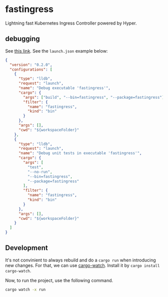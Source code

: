 # fastingress
Lightning fast Kubernetes Ingress Controller powered by Hyper.

## debugging 

See [this link](https://code.visualstudio.com/docs/languages/rust#_debugging). See the `launch.json` example below:

```json
{
  "version": "0.2.0",
  "configurations": [
    {
      "type": "lldb",
      "request": "launch",
      "name": "Debug executable 'fastingress'",
      "cargo": {
        "args": ["build", "--bin=fastingress", "--package=fastingress"],
        "filter": {
          "name": "fastingress",
          "kind": "bin"
        }
      },
      "args": [],
      "cwd": "${workspaceFolder}"
    },
    {
      "type": "lldb",
      "request": "launch",
      "name": "Debug unit tests in executable 'fastingress'",
      "cargo": {
        "args": [
          "test",
          "--no-run",
          "--bin=fastingress",
          "--package=fastingress"
        ],
        "filter": {
          "name": "fastingress",
          "kind": "bin"
        }
      },
      "args": [],
      "cwd": "${workspaceFolder}"
    }
  ]
}
```

## Development
It's not convinient to always rebuild and do a `cargo run` when introducing new changes. For that, we can use [cargo-watch](https://crates.io/crates/cargo-watch). Install it by `cargo install cargo-watch`.

Now, to run the project, use the following command.
```bash
cargo watch -x run
```